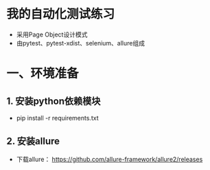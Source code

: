 # 我的自动化测试练习
- 采用Page Object设计模式
- 由pytest、pytest-xdist、selenium、allure组成

# 一、环境准备
## 1. 安装python依赖模块
   - pip install -r requirements.txt
## 2. 安装allure
   - 下载allure： https://github.com/allure-framework/allure2/releases

